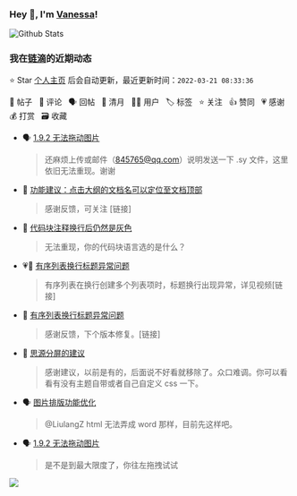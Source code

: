### Hey 👋, I'm [Vanessa](http://vanessa.b3log.org/)!

![Github Stats](https://github-readme-stats.vercel.app/api?username=Vanessa219&show_icons=true)

<!--events start -->

### 我在[链滴](https://ld246.com)的近期动态

⭐️ Star [个人主页](https://github.com/Vanessa219/Vanessa219) 后会自动更新，最近更新时间：`2022-03-21 08:33:36`

📝 帖子 &nbsp; 💬 评论 &nbsp; 🗣 回帖 &nbsp; 🌙 清月 &nbsp; 👨‍💻 用户 &nbsp; 🏷️ 标签 &nbsp; ⭐️ 关注 &nbsp; 👍 赞同 &nbsp; 💗 感谢 &nbsp; 💰 打赏 &nbsp; 🗃 收藏

* 🗣 [1.9.2 无法拖动图片](https://ld246.com/article/1647693590193/comment/1647757586641#comments)

  > 还麻烦上传或邮件（845765@qq.com）说明发送一下 .sy 文件，这里依旧无法重现。谢谢
* 💬 [功能建议：点击大纲的文档名可以定位至文档顶部](https://ld246.com/article/1647780942022/comment/1647792154592#comments)

  > 感谢反馈，可关注 [链接]
* 💬 [代码块注释换行后仍然是灰色](https://ld246.com/article/1647784450810/comment/1647791574799#comments)

  > 无法重现，你的代码块语言选的是什么？
* 💗📝 [有序列表换行标题异常问题](https://ld246.com/article/1647571365234)

  > 有序列表在换行创建多个列表项时，标题换行出现异常，详见视频[链接]
* 💬 [有序列表换行标题异常问题](https://ld246.com/article/1647571365234/comment/1647700544622#comments)

  > 感谢反馈，下个版本修复。[链接]
* 💬 [思源分屏的建议](https://ld246.com/article/1647601435337/comment/1647699548863#comments)

  > 感谢建议，以前是有的，后面说不好看就移除了。众口难调。你可以看看有没有主题自带或者自己自定义 css 一下。
* 🗣 [图片排版功能优化](https://ld246.com/article/1647522074722/comment/1647523355939#comments)

  > @LiulangZ html 无法弄成 word 那样，目前先这样吧。
* 🗣 [1.9.2 无法拖动图片](https://ld246.com/article/1647693590193/comment/1647697720096#comments)

  > 是不是到最大限度了，你往左拖拽试试


<!--events end -->

<a title="Hits" target="_blank" href="https://github.com/Vanessa219/Vanessa219"><img src="https://hits.b3log.org/Vanessa219/Vanessa219.svg"></a>
